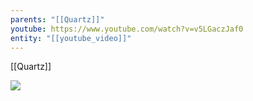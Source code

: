 ```yaml
---
parents: "[[Quartz]]"
youtube: https://www.youtube.com/watch?v=v5LGaczJaf0
entity: "[[youtube_video]]"
---
```

[[Quartz]]

![](https://www.youtube.com/watch?v=v5LGaczJaf0) 